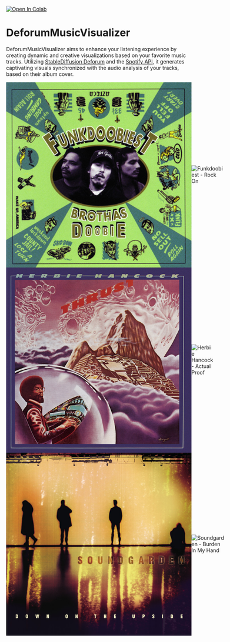 [![Open In Colab](https://colab.research.google.com/assets/colab-badge.svg)](https://colab.research.google.com/drive/17Z-UW9ybR113xKxOKK88Wcfsl621wQzM#scrollTo=UuttUY-t-gtd)

# DeforumMusicVisualizer
DeforumMusicVisualizer aims to enhance your listening experience by creating dynamic and creative visualizations based on your favorite music tracks. Utilizing [StableDiffusion Deforum](https://github.com/deforum-art/deforum-stable-diffusion) and the [Spotify API](https://developer.spotify.com/documentation/web-api), it generates captivating visuals synchronized with the audio analysis of your tracks, based on their album cover.

<div style="display: flex; align-items: center;">
  <img src="example_gifs/Funkdoobiest%20-%20Rock%20On.jpg" alt="Funkdoobiest - Rock On / Album Cover" width="width: 10%;" height="width: 10%;">
  <img src="example_gifs/Funkdoobiest%20-%20Rock%20On.gif" alt="Funkdoobiest - Rock On" width="width: 50%;" height="width: 50%;">
</div>

<div style="display: flex; align-items: center;">
  <img src="example_gifs/Herbie%20Hancock%20-%20Actual%20Proof.jpg" alt="Herbie Hancock - Actual Proof / Album Cover" width="width: 10%;" height="width: 10%;">
  <img src="example_gifs/Herbie%20Hancock%20-%20Actual%20Proof.gif" alt="Herbie Hancock - Actual Proof" width="width: 30%;" height="width: 50%;">
</div>

<div style="display: flex; align-items: center;">
  <img src="example_gifs/Soundgarden%20-%20Burden%20In%20My%20Hand.jpg" alt="Soundgarden - Burden In My Hand / Album Cover" width="width: 10%;" height="width: 10%;">
  <img src="example_gifs/Soundgarden%20-%20Burden%20In%20My%20Hand.gif" alt="Soundgarden - Burden In My Hand" width="width: 50%;" height="width: 50%;">
</div>

